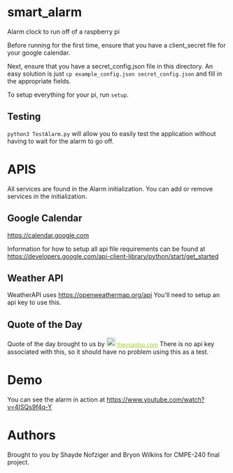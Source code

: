 # smart_alarm
Alarm clock to run off of a raspberry pi

Before running for the first time, ensure that you have a client_secret file for your google calendar.

Next, ensure that you have a secret_config.json file in this directory. An easy solution is just `cp example_config.json secret_config.json` and fill in the appropriate fields. 

To setup everything for your pi, run `setup`. 

## Testing

`python3 TestAlarm.py` will allow you to easily test the application without having to wait for the alarm to go off.

# APIS

All services are found in the Alarm initialization. You can add or remove services in the initialization.

## Google Calendar

https://calendar.google.com

Information for how to setup all api file requirements can be found at https://developers.google.com/api-client-library/python/start/get_started

## Weather API

WeatherAPI uses https://openweathermap.org/api You'll need to setup an api key to use this.

## Quote of the Day

Quote of the day brought to us by 
<span style="z-index:50;font-size:0.9em;"><img
src="https://theysaidso.com/branding/theysaidso.png" height="20" width="20"
alt="theysaidso.com"/><a href="https://theysaidso.com" title="Powered by quotes
from theysaidso.com" style="color: #9fcc25; margin-left: 4px; vertical-align:
middle;">theysaidso.com</a></span> There is no api key associated with this, so it should have no problem using this as a test.

# Demo

You can see the alarm in action at https://www.youtube.com/watch?v=4ISQs9f4q-Y

# Authors

Brought to you by Shayde Nofziger and Bryon Wilkins for CMPE-240 final project.
